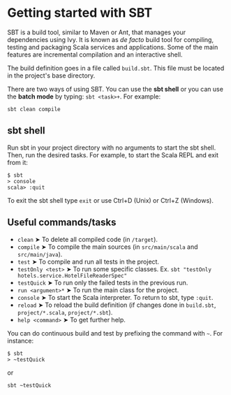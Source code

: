 # Getting started with SBT

SBT is a build tool, similar to Maven or Ant, that manages your dependencies using Ivy. It is known as *de facto* build
tool for compiling, testing and packaging Scala services and applications.
Some of the main features are incremental compilation and an interactive shell.

The build definition goes in a file called `build.sbt`. This file must be located in the project's base directory.

There are two ways of using SBT. You can use the **sbt shell** or you can use the **batch mode** by typing:
`sbt <task>+`. For example:
```
sbt clean compile
```

## sbt shell
Run sbt in your project directory with no arguments to start the sbt shell. Then, run the desired tasks. For example, to
start the Scala REPL and exit from it:
```
$ sbt
> console
scala> :quit
```
To exit the sbt shell type `exit` or use Ctrl+D (Unix) or Ctrl+Z (Windows).

## Useful commands/tasks
* `clean`           ➤ To delete all compiled code (in `/target`).
* `compile`         ➤ To compile the main sources (in `src/main/scala` and `src/main/java`).
* `test`            ➤ To compile and run all tests in the project.
* `testOnly <test>` ➤ To run some specific classes. Ex. `sbt "testOnly hotels.service.HotelFileReaderSpec"`
* `testQuick`       ➤ To run only the failed tests in the previous run.
* `run <argument>*` ➤ To run the main class for the project.
* `console`         ➤ To start the Scala interpreter. To return to sbt, type `:quit`.
* `reload`          ➤ To reload the build definition (if changes done in `build.sbt`, `project/*.scala`, `project/*.sbt`).
* `help <command>`  ➤ To get further help.


You can do continuous build and test by prefixing the command with `~`. For instance:
```
$ sbt
> ~testQuick
```
or
```
sbt ~testQuick
```


